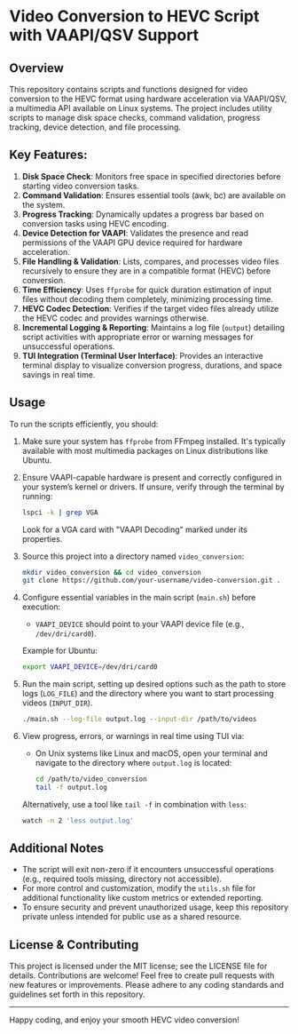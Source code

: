 # Video Conversion to HEVC Script with VAAPI/QSV Support

## Overview

This repository contains scripts and functions designed for video conversion to the HEVC format using hardware acceleration via VAAPI/QSV, a multimedia API available on Linux systems. The project includes utility scripts to manage disk space checks, command validation, progress tracking, device detection, and file processing.

## Key Features:

1. **Disk Space Check**: Monitors free space in specified directories before starting video conversion tasks.
2. **Command Validation**: Ensures essential tools (awk, bc) are available on the system.
3. **Progress Tracking**: Dynamically updates a progress bar based on conversion tasks using HEVC encoding.
4. **Device Detection for VAAPI**: Validates the presence and read permissions of the VAAPI GPU device required for hardware acceleration.
5. **File Handling & Validation**: Lists, compares, and processes video files recursively to ensure they are in a compatible format (HEVC) before conversion.
6. **Time Efficiency**: Uses `ffprobe` for quick duration estimation of input files without decoding them completely, minimizing processing time.
7. **HEVC Codec Detection**: Verifies if the target video files already utilize the HEVC codec and provides warnings otherwise.
8. **Incremental Logging & Reporting**: Maintains a log file (`output`) detailing script activities with appropriate error or warning messages for unsuccessful operations.
9. **TUI Integration (Terminal User Interface)**: Provides an interactive terminal display to visualize conversion progress, durations, and space savings in real time.

## Usage

To run the scripts efficiently, you should:

1. Make sure your system has `ffprobe` from FFmpeg installed. It's typically available with most multimedia packages on Linux distributions like Ubuntu.
   
2. Ensure VAAPI-capable hardware is present and correctly configured in your system’s kernel or drivers. If unsure, verify through the terminal by running:
   ```bash
   lspci -k | grep VGA
   ```
   Look for a VGA card with "VAAPI Decoding" marked under its properties.

3. Source this project into a directory named `video_conversion`:

   ```bash
   mkdir video_conversion && cd video_conversion
   git clone https://github.com/your-username/video-conversion.git .
   ```

4. Configure essential variables in the main script (`main.sh`) before execution:

   - `VAAPI_DEVICE` should point to your VAAPI device file (e.g., `/dev/dri/card0`).
   
   Example for Ubuntu:
   ```bash
   export VAAPI_DEVICE=/dev/dri/card0
   ```

5. Run the main script, setting up desired options such as the path to store logs (`LOG_FILE`) and the directory where you want to start processing videos (`INPUT_DIR`).

   ```bash
   ./main.sh --log-file output.log --input-dir /path/to/videos
   ```

6. View progress, errors, or warnings in real time using TUI via:

   - On Unix systems like Linux and macOS, open your terminal and navigate to the directory where `output.log` is located:

     ```bash
     cd /path/to/video_conversion
     tail -f output.log
     ```

   Alternatively, use a tool like `tail -f` in combination with `less`:
   ```bash
   watch -n 2 'less output.log'
   ```

## Additional Notes

- The script will exit non-zero if it encounters unsuccessful operations (e.g., required tools missing, directory not accessible).
- For more control and customization, modify the `utils.sh` file for additional functionality like custom metrics or extended reporting.
- To ensure security and prevent unauthorized usage, keep this repository private unless intended for public use as a shared resource.

## License & Contributing

This project is licensed under the MIT license; see the LICENSE file for details. Contributions are welcome! Feel free to create pull requests with new features or improvements. Please adhere to any coding standards and guidelines set forth in this repository.

---

Happy coding, and enjoy your smooth HEVC video conversion!